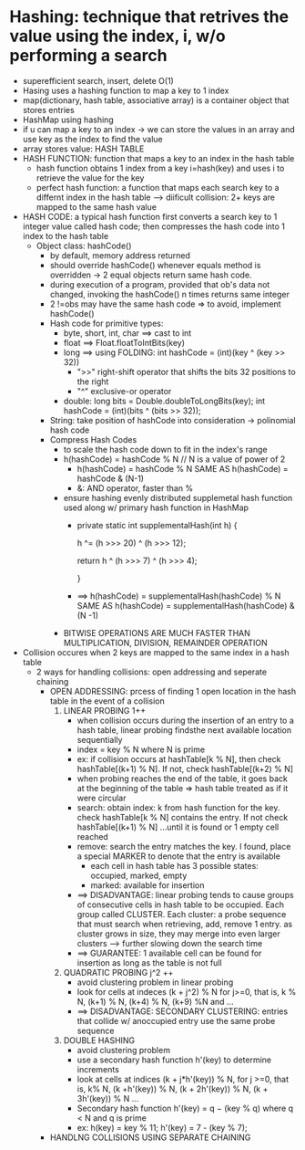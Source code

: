 # Hashing: technique that retrives the value using the index, i, w/o performing a search
+ superefficient search, insert, delete O(1)
+ Hasing uses a hashing function to map a key to 1 index
+ map(dictionary, hash table, associative array) is a container object that stores entries
+ HashMap using hashing
+ if u can map a key to an index -> we can store the values in an array and use key as the index to find the value
+ array stores value: HASH TABLE
+ HASH FUNCTION: function that maps a key to an index in the hash table
  - hash function obtains 1 index from a key i=hash(key) and uses i to retrieve the value for the key
  - perfect hash function: a function that maps each search key to a differnt index in the hash table
  --> diificult
  collision: 2+ keys are mapped to the same hash value
+ HASH CODE: a typical hash function first converts a search key to 1 integer value called hash code; then compresses the hash code into 1 index to the hash table
  - Object class: hashCode()
      + by default, memory address returned
      + should override hashCode() whenever equals method is overridden -> 2 equal objects return same hash code.
      + during execution of a program, provided that ob's data not changed, invoking the hashCode() n times returns same integer
      + 2 !=obs may have the same hash code => to avoid, implement hashCode()
      + Hash code for primitive types:
        - byte, short, int, char ==> cast to int
        - float ==> Float.floatToIntBits(key)
        - long ==> using FOLDING: int hashCode = (int)(key ^ (key >> 32)) 
          + ">>" right-shift operator that shifts the bits 32 positions to the right
          + "^" exclusive-or operator
        - double: 
          long bits = Double.doubleToLongBits(key);
          int hashCode = (int)(bits ^ (bits >> 32));
      + String: take position of hashCode into consideration -> polinomial hash code
      + Compress Hash Codes
        - to scale the hash code down to fit in the index's range
        - h(hashCode) = hashCode % N // N is a value of power of 2
          + h(hashCode) = hashCode % N   SAME AS  h(hashCode) = hashCode & (N-1)
          + &: AND operator, faster than %
        - ensure hashing evenly distributed supplemetal hash function used along w/ primary hash function in HashMap
          + private static int supplementalHash(int h) {
          
              h ^= (h >>> 20) ^ (h >>> 12);
              
              return h ^ (h >>> 7) ^ (h >>> 4);
              
            } 
          + ==> h(hashCode) = supplementalHash(hashCode) % N  SAME AS  h(hashCode) = supplementalHash(hashCode) & (N -1)
        - BITWISE OPERATIONS ARE MUCH FASTER THAN MULTIPLICATION, DIVISION, REMAINDER OPERATION
+ Collision occures when 2 keys are mapped to the same index in a hash table
  - 2 ways for handling collisions: open addressing and seperate chaining
    + OPEN ADDRESSING: prcess of finding 1 open location in the hash table in the event of a collision
        1. LINEAR PROBING 1++
           - when collision occurs during the insertion of an entry to a hash table, linear probing findsthe next available location sequentially
           - index = key % N where N is prime
           - ex: if collision occurs at hashTable[k % N], then check hashTable[(k+1) % N]. If not, check hashTable[(k+2) % N]
           - when probing reaches the end of the table, it goes back at the beginning of the table => hash table treated as if it were circular
           - search: obtain index: k from hash function for the key. check hashTable[k % N] contains the entry. If not check hashTable[(k+1) % N] ...until it is found or 1 empty cell reached
           - remove: search the entry matches the key. I found, place a special MARKER to denote that the entry is available
              + each cell in hash table has 3 possible states: occupied, marked, empty
              + marked: available for insertion
           - ==> DISADVANTAGE: linear probing tends to cause groups of consecutive cells in hash table to be occupied. Each group called CLUSTER. Each cluster: a probe sequence that must search when retrieving, add, remove 1 entry. as cluster grows in size, they may merge into even larger clusters --> further slowing down the search time
           - ==> GUARANTEE: 1 available cell can be found for insertion as long as the table is not full
        2. QUADRATIC PROBING j^2 ++
           - avoid clustering problem in linear probing
           - look for cells at indeces (k + j^2) % N for j>=0, that is, k % N, (k+1) % N, (k+4) % N, (k+9) %N and ...
           - ==> DISADVANTAGE: SECONDARY CLUSTERING: entries that collide w/ anoccupied entry use the same probe sequence
        3. DOUBLE HASHING
           - avoid clustering problem
           - use a secondary hash function h'(key) to determine increments
           - look at cells at indices (k + j*h'(key)) % N, for j >=0, that is, k% N, (k +h'(key)) % N, (k + 2h'(key)) % N, (k + 3h'(key)) % N ...
           - Secondary hash function h'(key) = q − (key % q) where q < N and q is prime
           - ex: h(key) = key % 11;  h'(key) = 7 - (key % 7);
    + HANDLNG COLLISIONS USING SEPARATE CHAINING

  
